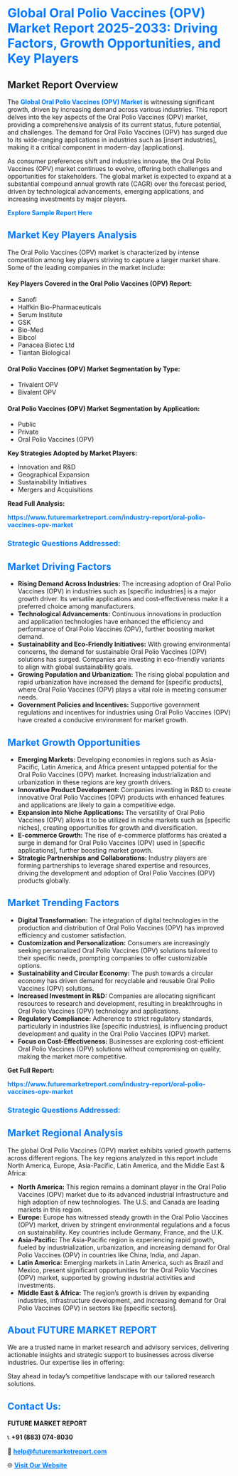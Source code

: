 <h1 style="color: #007BFF;">Global Oral Polio Vaccines (OPV) Market Report 2025-2033: Driving Factors, Growth Opportunities, and Key Players</h1>

<section id="overview">
<h2>Market Report Overview</h2>
<p>The <a href="https://www.futuremarketreport.com/industry-report/oral-polio-vaccines-opv-market" style="color: #007BFF; text-decoration: none;"><strong>Global Oral Polio Vaccines (OPV) Market</strong></a> is witnessing significant growth, driven by increasing demand across various industries. This report delves into the key aspects of the Oral Polio Vaccines (OPV) market, providing a comprehensive analysis of its current status, future potential, and challenges. The demand for Oral Polio Vaccines (OPV) has surged due to its wide-ranging applications in industries such as [insert industries], making it a critical component in modern-day [applications].</p>
<p>As consumer preferences shift and industries innovate, the Oral Polio Vaccines (OPV) market continues to evolve, offering both challenges and opportunities for stakeholders. The global market is expected to expand at a substantial compound annual growth rate (CAGR) over the forecast period, driven by technological advancements, emerging applications, and increasing investments by major players.</p>
</section>

<section id="overview">
<p><a href="https://www.futuremarketreport.com/request-sample/reportId=125540" style="color: #007BFF; text-decoration: none;"><strong>Explore Sample Report Here</strong></a></p>
</section>

<section id="key-players">
<h2 style="color: #007BFF;">Market Key Players Analysis</h2>
<p>The Oral Polio Vaccines (OPV) market is characterized by intense competition among key players striving to capture a larger market share. Some of the leading companies in the market include:</p>
<h4>Key Players Covered in the Oral Polio Vaccines (OPV) Report:</h4>
<ul><li>Sanofi</li><li>Halfkin Bio-Pharmaceuticals</li><li>Serum Institute</li><li>GSK</li><li>Bio-Med</li><li>Bibcol</li><li>Panacea Biotec Ltd</li><li>Tiantan Biological</li></ul>
<h4>Oral Polio Vaccines (OPV) Market Segmentation by Type:</h4>
<ul><li>Trivalent OPV</li><li>Bivalent OPV</li></ul>

<h4>Oral Polio Vaccines (OPV) Market Segmentation by Application:</h4>
<ul><li>Public</li><li>Private</li><li>Oral Polio Vaccines (OPV)</li></ul>
<p><strong>Key Strategies Adopted by Market Players:</strong></p>
<ul>
<li>Innovation and R&D</li>
<li>Geographical Expansion</li>
<li>Sustainability Initiatives</li>
<li>Mergers and Acquisitions</li>
</ul>
</section>

<section>
<p><strong>Read Full Analysis: </strong></p><a href="https://www.futuremarketreport.com/industry-report/oral-polio-vaccines-opv-market" style="color: #007BFF; text-decoration: none;"><strong>https://www.futuremarketreport.com/industry-report/oral-polio-vaccines-opv-market</strong></a>
<h3 style="color: #007BFF;">Strategic Questions Addressed:</h3>
</section>

<section id="driving-factors">
<h2 style="color: #007BFF;">Market Driving Factors</h2>
<ul>
<li><strong>Rising Demand Across Industries:</strong> The increasing adoption of Oral Polio Vaccines (OPV) in industries such as [specific industries] is a major growth driver. Its versatile applications and cost-effectiveness make it a preferred choice among manufacturers.</li>
<li><strong>Technological Advancements:</strong> Continuous innovations in production and application technologies have enhanced the efficiency and performance of Oral Polio Vaccines (OPV), further boosting market demand.</li>
<li><strong>Sustainability and Eco-Friendly Initiatives:</strong> With growing environmental concerns, the demand for sustainable Oral Polio Vaccines (OPV) solutions has surged. Companies are investing in eco-friendly variants to align with global sustainability goals.</li>
<li><strong>Growing Population and Urbanization:</strong> The rising global population and rapid urbanization have increased the demand for [specific products], where Oral Polio Vaccines (OPV) plays a vital role in meeting consumer needs.</li>
<li><strong>Government Policies and Incentives:</strong> Supportive government regulations and incentives for industries using Oral Polio Vaccines (OPV) have created a conducive environment for market growth.</li>
</ul>
</section>

<section id="growth-opportunities">
<h2 style="color: #007BFF;">Market Growth Opportunities</h2>
<ul>
<li><strong>Emerging Markets:</strong> Developing economies in regions such as Asia-Pacific, Latin America, and Africa present untapped potential for the Oral Polio Vaccines (OPV) market. Increasing industrialization and urbanization in these regions are key growth drivers.</li>
<li><strong>Innovative Product Development:</strong> Companies investing in R&D to create innovative Oral Polio Vaccines (OPV) products with enhanced features and applications are likely to gain a competitive edge.</li>
<li><strong>Expansion into Niche Applications:</strong> The versatility of Oral Polio Vaccines (OPV) allows it to be utilized in niche markets such as [specific niches], creating opportunities for growth and diversification.</li>
<li><strong>E-commerce Growth:</strong> The rise of e-commerce platforms has created a surge in demand for Oral Polio Vaccines (OPV) used in [specific applications], further boosting market growth.</li>
<li><strong>Strategic Partnerships and Collaborations:</strong> Industry players are forming partnerships to leverage shared expertise and resources, driving the development and adoption of Oral Polio Vaccines (OPV) products globally.</li>
</ul>
</section>

<section id="trending-factors">
<h2 style="color: #007BFF;">Market Trending Factors</h2>
<ul>
<li><strong>Digital Transformation:</strong> The integration of digital technologies in the production and distribution of Oral Polio Vaccines (OPV) has improved efficiency and customer satisfaction.</li>
<li><strong>Customization and Personalization:</strong> Consumers are increasingly seeking personalized Oral Polio Vaccines (OPV) solutions tailored to their specific needs, prompting companies to offer customizable options.</li>
<li><strong>Sustainability and Circular Economy:</strong> The push towards a circular economy has driven demand for recyclable and reusable Oral Polio Vaccines (OPV) solutions.</li>
<li><strong>Increased Investment in R&D:</strong> Companies are allocating significant resources to research and development, resulting in breakthroughs in Oral Polio Vaccines (OPV) technology and applications.</li>
<li><strong>Regulatory Compliance:</strong> Adherence to strict regulatory standards, particularly in industries like [specific industries], is influencing product development and quality in the Oral Polio Vaccines (OPV) market.</li>
<li><strong>Focus on Cost-Effectiveness:</strong> Businesses are exploring cost-efficient Oral Polio Vaccines (OPV) solutions without compromising on quality, making the market more competitive.</li>
</ul>
</section>

<section>
<p><strong>Get Full Report: </strong></p><a href="https://www.futuremarketreport.com/industry-report/oral-polio-vaccines-opv-market" style="color: #007BFF; text-decoration: none;"><strong>https://www.futuremarketreport.com/industry-report/oral-polio-vaccines-opv-market</strong></a>
<h3 style="color: #007BFF;">Strategic Questions Addressed:</h3>
</section>


<section id="regional-analysis">
<h2 style="color: #007BFF;">Market Regional Analysis</h2>
<p>The global Oral Polio Vaccines (OPV) market exhibits varied growth patterns across different regions. The key regions analyzed in this report include North America, Europe, Asia-Pacific, Latin America, and the Middle East & Africa:</p>
<ul>
<li><strong>North America:</strong> This region remains a dominant player in the Oral Polio Vaccines (OPV) market due to its advanced industrial infrastructure and high adoption of new technologies. The U.S. and Canada are leading markets in this region.</li>
<li><strong>Europe:</strong> Europe has witnessed steady growth in the Oral Polio Vaccines (OPV) market, driven by stringent environmental regulations and a focus on sustainability. Key countries include Germany, France, and the U.K.</li>
<li><strong>Asia-Pacific:</strong> The Asia-Pacific region is experiencing rapid growth, fueled by industrialization, urbanization, and increasing demand for Oral Polio Vaccines (OPV) in countries like China, India, and Japan.</li>
<li><strong>Latin America:</strong> Emerging markets in Latin America, such as Brazil and Mexico, present significant opportunities for the Oral Polio Vaccines (OPV) market, supported by growing industrial activities and investments.</li>
<li><strong>Middle East & Africa:</strong> The region’s growth is driven by expanding industries, infrastructure development, and increasing demand for Oral Polio Vaccines (OPV) in sectors like [specific sectors].</li>
</ul>
</section>

<footer>
<h2 style="color: #007BFF;">About FUTURE MARKET REPORT</h2>
<p>We are a trusted name in market research and advisory services, delivering actionable insights and strategic support to businesses across diverse industries. Our expertise lies in offering:</p>

<p>Stay ahead in today’s competitive landscape with our tailored research solutions.</p>

<h2 style="color: #007BFF;">Contact Us:</h2>
<p><strong>FUTURE MARKET REPORT</strong></p>
<p>📞 <strong>+91 (883) 074-8030</strong></p>
<p>📧 <strong><a href="mailto:help@futuremarketreport.com" style="color: #007BFF;">help@futuremarketreport.com</a></strong></p>
<p>🌐 <strong><a href="https://www.futuremarketreport.com/" style="color: #007BFF;">Visit Our Website</a></strong></p>
</footer>